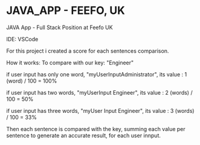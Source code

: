 # JAVA_APP - FEEFO, UK
JAVA App - Full Stack Position at Feefo UK


IDE: VSCode


For this project i created a score for each sentences comparison.

How it works:
To compare with our key: "Engineer"

if user input has only one word, "myUserInputAdministrator", its value :
1 (word) / 100 = 100%


if user input has two words, "myUserInput Engineer", its value :
2 (words) / 100 = 50%

if user input has three words, "myUser Input Engineer", its value :
3 (words) / 100 = 33%


Then each sentence is compared with the key, summing each value per sentence to generate an accurate result, for each user innput.



